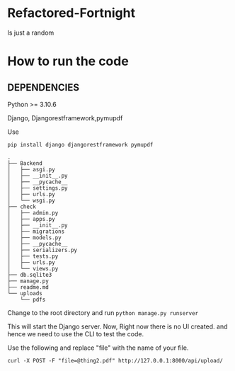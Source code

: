 # Refactored-Fortnight

Is just a random 

# How to run the code

## DEPENDENCIES

Python >= 3.10.6

Django, Djangorestframework,pymupdf

Use

```
pip install django djangorestframework pymupdf 
```

```
.
├── Backend
│   ├── asgi.py
│   ├── __init__.py
│   ├── __pycache__
│   ├── settings.py
│   ├── urls.py
│   └── wsgi.py
├── check
│   ├── admin.py
│   ├── apps.py
│   ├── __init__.py
│   ├── migrations
│   ├── models.py
│   ├── __pycache__
│   ├── serializers.py
│   ├── tests.py
│   ├── urls.py
│   └── views.py
├── db.sqlite3
├── manage.py
├── readme.md
└── uploads
    └── pdfs
```

Change to the root directory and run `python manage.py runserver`

This will start the Django server. Now, Right now there is no UI created. and hence we need to use the CLI to test the code.


Use the following and replace "file" with the name of your file.

```
curl -X POST -F "file=@thing2.pdf" http://127.0.0.1:8000/api/upload/
```
